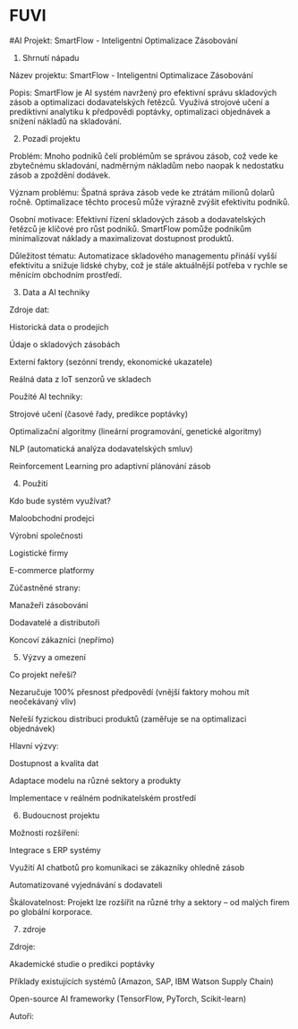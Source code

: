 # FUVI
#AI Projekt: SmartFlow - Inteligentní Optimalizace Zásobování

1. Shrnutí nápadu

Název projektu: SmartFlow - Inteligentní Optimalizace Zásobování

Popis:
SmartFlow je AI systém navržený pro efektivní správu skladových zásob a optimalizaci dodavatelských řetězců. Využívá strojové učení a prediktivní analytiku k předpovědi poptávky, optimalizaci objednávek a snížení nákladů na skladování.

2. Pozadí projektu

Problém:
Mnoho podniků čelí problémům se správou zásob, což vede ke zbytečnému skladování, nadměrným nákladům nebo naopak k nedostatku zásob a zpoždění dodávek.

Význam problému:
Špatná správa zásob vede ke ztrátám milionů dolarů ročně. Optimalizace těchto procesů může výrazně zvýšit efektivitu podniků.

Osobní motivace:
Efektivní řízení skladových zásob a dodavatelských řetězců je klíčové pro růst podniků. SmartFlow pomůže podnikům minimalizovat náklady a maximalizovat dostupnost produktů.

Důležitost tématu:
Automatizace skladového managementu přináší vyšší efektivitu a snižuje lidské chyby, což je stále aktuálnější potřeba v rychle se měnícím obchodním prostředí.

3. Data a AI techniky

Zdroje dat:

Historická data o prodejích

Údaje o skladových zásobách

Externí faktory (sezónní trendy, ekonomické ukazatele)

Reálná data z IoT senzorů ve skladech

Použité AI techniky:

Strojové učení (časové řady, predikce poptávky)

Optimalizační algoritmy (lineární programování, genetické algoritmy)

NLP (automatická analýza dodavatelských smluv)

Reinforcement Learning pro adaptivní plánování zásob

4. Použití

Kdo bude systém využívat?

Maloobchodní prodejci

Výrobní společnosti

Logistické firmy

E-commerce platformy

Zúčastněné strany:

Manažeři zásobování

Dodavatelé a distributoři

Koncoví zákazníci (nepřímo)

5. Výzvy a omezení

Co projekt neřeší?

Nezaručuje 100% přesnost předpovědí (vnější faktory mohou mít neočekávaný vliv)

Neřeší fyzickou distribuci produktů (zaměřuje se na optimalizaci objednávek)

Hlavní výzvy:

Dostupnost a kvalita dat

Adaptace modelu na různé sektory a produkty

Implementace v reálném podnikatelském prostředí

6. Budoucnost projektu

Možnosti rozšíření:

Integrace s ERP systémy

Využití AI chatbotů pro komunikaci se zákazníky ohledně zásob

Automatizované vyjednávání s dodavateli

Škálovatelnost:
Projekt lze rozšířit na různé trhy a sektory – od malých firem po globální korporace.

7. zdroje

Zdroje:

Akademické studie o predikci poptávky

Příklady existujících systémů (Amazon, SAP, IBM Watson Supply Chain)

Open-source AI frameworky (TensorFlow, PyTorch, Scikit-learn)

Autoři:





